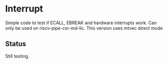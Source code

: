 # Interrupt

Simple code to test if ECALL, EBREAK and
hardware interrupts work.
Can only be used on riscv-pipe-csr-md-lic.
This version uses mtvec direct mode

## Status

Still testing.
